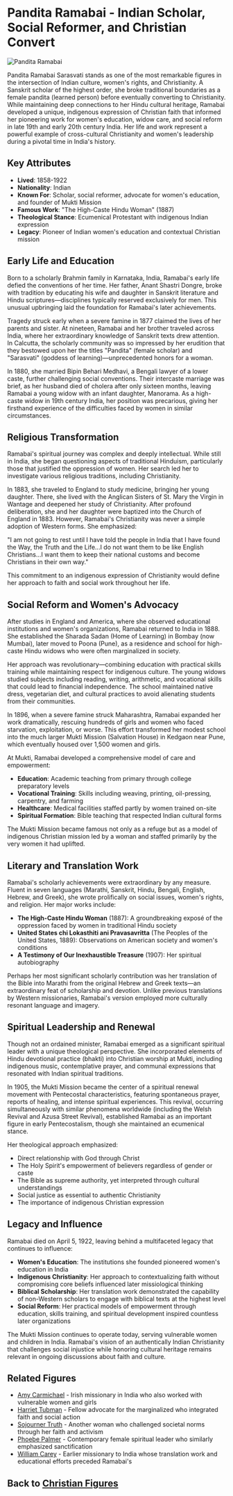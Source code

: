 # Pandita Ramabai - Indian Scholar, Social Reformer, and Christian Convert

![Pandita Ramabai](pandita_ramabai.jpg)

Pandita Ramabai Sarasvati stands as one of the most remarkable figures in the intersection of Indian culture, women's rights, and Christianity. A Sanskrit scholar of the highest order, she broke traditional boundaries as a female pandita (learned person) before eventually converting to Christianity. While maintaining deep connections to her Hindu cultural heritage, Ramabai developed a unique, indigenous expression of Christian faith that informed her pioneering work for women's education, widow care, and social reform in late 19th and early 20th century India. Her life and work represent a powerful example of cross-cultural Christianity and women's leadership during a pivotal time in India's history.

## Key Attributes

- **Lived**: 1858-1922
- **Nationality**: Indian
- **Known For**: Scholar, social reformer, advocate for women's education, and founder of Mukti Mission
- **Famous Work**: "The High-Caste Hindu Woman" (1887)
- **Theological Stance**: Ecumenical Protestant with indigenous Indian expression
- **Legacy**: Pioneer of Indian women's education and contextual Christian mission

## Early Life and Education

Born to a scholarly Brahmin family in Karnataka, India, Ramabai's early life defied the conventions of her time. Her father, Anant Shastri Dongre, broke with tradition by educating his wife and daughter in Sanskrit literature and Hindu scriptures—disciplines typically reserved exclusively for men. This unusual upbringing laid the foundation for Ramabai's later achievements.

Tragedy struck early when a severe famine in 1877 claimed the lives of her parents and sister. At nineteen, Ramabai and her brother traveled across India, where her extraordinary knowledge of Sanskrit texts drew attention. In Calcutta, the scholarly community was so impressed by her erudition that they bestowed upon her the titles "Pandita" (female scholar) and "Sarasvati" (goddess of learning)—unprecedented honors for a woman.

In 1880, she married Bipin Behari Medhavi, a Bengali lawyer of a lower caste, further challenging social conventions. Their intercaste marriage was brief, as her husband died of cholera after only sixteen months, leaving Ramabai a young widow with an infant daughter, Manorama. As a high-caste widow in 19th century India, her position was precarious, giving her firsthand experience of the difficulties faced by women in similar circumstances.

## Religious Transformation

Ramabai's spiritual journey was complex and deeply intellectual. While still in India, she began questioning aspects of traditional Hinduism, particularly those that justified the oppression of women. Her search led her to investigate various religious traditions, including Christianity.

In 1883, she traveled to England to study medicine, bringing her young daughter. There, she lived with the Anglican Sisters of St. Mary the Virgin in Wantage and deepened her study of Christianity. After profound deliberation, she and her daughter were baptized into the Church of England in 1883. However, Ramabai's Christianity was never a simple adoption of Western forms. She emphasized:

"I am not going to rest until I have told the people in India that I have found the Way, the Truth and the Life...I do not want them to be like English Christians...I want them to keep their national customs and become Christians in their own way."

This commitment to an indigenous expression of Christianity would define her approach to faith and social work throughout her life.

## Social Reform and Women's Advocacy

After studies in England and America, where she observed educational institutions and women's organizations, Ramabai returned to India in 1888. She established the Sharada Sadan (Home of Learning) in Bombay (now Mumbai), later moved to Poona (Pune), as a residence and school for high-caste Hindu widows who were often marginalized in society.

Her approach was revolutionary—combining education with practical skills training while maintaining respect for indigenous culture. The young widows studied subjects including reading, writing, arithmetic, and vocational skills that could lead to financial independence. The school maintained native dress, vegetarian diet, and cultural practices to avoid alienating students from their communities.

In 1896, when a severe famine struck Maharashtra, Ramabai expanded her work dramatically, rescuing hundreds of girls and women who faced starvation, exploitation, or worse. This effort transformed her modest school into the much larger Mukti Mission (Salvation House) in Kedgaon near Pune, which eventually housed over 1,500 women and girls.

At Mukti, Ramabai developed a comprehensive model of care and empowerment:

- **Education**: Academic teaching from primary through college preparatory levels
- **Vocational Training**: Skills including weaving, printing, oil-pressing, carpentry, and farming
- **Healthcare**: Medical facilities staffed partly by women trained on-site
- **Spiritual Formation**: Bible teaching that respected Indian cultural forms

The Mukti Mission became famous not only as a refuge but as a model of indigenous Christian mission led by a woman and staffed primarily by the very women it had uplifted.

## Literary and Translation Work

Ramabai's scholarly achievements were extraordinary by any measure. Fluent in seven languages (Marathi, Sanskrit, Hindu, Bengali, English, Hebrew, and Greek), she wrote prolifically on social issues, women's rights, and religion. Her major works include:

- **The High-Caste Hindu Woman** (1887): A groundbreaking exposé of the oppression faced by women in traditional Hindu society
- **United States chi Lokasthiti ani Pravasavritta** (The Peoples of the United States, 1889): Observations on American society and women's conditions
- **A Testimony of Our Inexhaustible Treasure** (1907): Her spiritual autobiography

Perhaps her most significant scholarly contribution was her translation of the Bible into Marathi from the original Hebrew and Greek texts—an extraordinary feat of scholarship and devotion. Unlike previous translations by Western missionaries, Ramabai's version employed more culturally resonant language and imagery.

## Spiritual Leadership and Renewal

Though not an ordained minister, Ramabai emerged as a significant spiritual leader with a unique theological perspective. She incorporated elements of Hindu devotional practice (bhakti) into Christian worship at Mukti, including indigenous music, contemplative prayer, and communal expressions that resonated with Indian spiritual traditions.

In 1905, the Mukti Mission became the center of a spiritual renewal movement with Pentecostal characteristics, featuring spontaneous prayer, reports of healing, and intense spiritual experiences. This revival, occurring simultaneously with similar phenomena worldwide (including the Welsh Revival and Azusa Street Revival), established Ramabai as an important figure in early Pentecostalism, though she maintained an ecumenical stance.

Her theological approach emphasized:

- Direct relationship with God through Christ
- The Holy Spirit's empowerment of believers regardless of gender or caste
- The Bible as supreme authority, yet interpreted through cultural understandings
- Social justice as essential to authentic Christianity
- The importance of indigenous Christian expression

## Legacy and Influence

Ramabai died on April 5, 1922, leaving behind a multifaceted legacy that continues to influence:

- **Women's Education**: The institutions she founded pioneered women's education in India
- **Indigenous Christianity**: Her approach to contextualizing faith without compromising core beliefs influenced later missiological thinking
- **Biblical Scholarship**: Her translation work demonstrated the capability of non-Western scholars to engage with biblical texts at the highest level
- **Social Reform**: Her practical models of empowerment through education, skills training, and spiritual development inspired countless later organizations

The Mukti Mission continues to operate today, serving vulnerable women and children in India. Ramabai's vision of an authentically Indian Christianity that challenges social injustice while honoring cultural heritage remains relevant in ongoing discussions about faith and culture.

## Related Figures

- [Amy Carmichael](./amy_carmichael.md) - Irish missionary in India who also worked with vulnerable women and girls
- [Harriet Tubman](./harriet_tubman.md) - Fellow advocate for the marginalized who integrated faith and social action
- [Sojourner Truth](./sojourner_truth.md) - Another woman who challenged societal norms through her faith and activism
- [Phoebe Palmer](./phoebe_palmer.md) - Contemporary female spiritual leader who similarly emphasized sanctification
- [William Carey](./william_carey.md) - Earlier missionary to India whose translation work and educational efforts preceded Ramabai's

## Back to [Christian Figures](./README.md)
